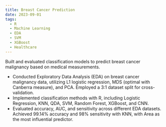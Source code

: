```yaml
---
title: Breast Cancer Prediction
date: 2023-09-01
tags:
  - R
  - Machine Learning
  - EDA
  - SVM
  - XGBoost
  - Healthcare
---
```


Built and evaluated classification models to predict breast cancer malignancy based on medical measurements.

- Conducted Exploratory Data Analysis (EDA) on breast cancer malignancy data, utilizing L1 logistic regression, MDS (optimal with Canberra measure), and PCA. Employed a 3:1 dataset split for cross-validation.
- Implemented classification methods with R, including Logistic Regression, KNN, QDA, SVM, Random Forest, XGBoost, and CNN.
- Evaluated accuracy, AUC, and sensitivity across different EDA datasets. Achieved 99.14% accuracy and 98% sensitivity with KNN, with Area as the most influential predictor. 

<!--more-->
